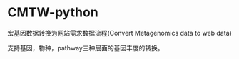 # CMTW-python
宏基因数据转换为网站需求数据流程(Convert Metagenomics data to web data)

支持基因，物种，pathway三种层面的基因丰度的转换。
